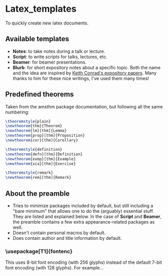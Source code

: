 # Latex_templates

To quickly create new latex documents.

## Available templates

- **Notes**: to take notes during a talk or lecture.
- **Script**: to write scripts for talks, lectures, etc.
- **Beamer**: for beamer presentations.
- **Blurb**: for short expository notes about a specific topic. Both the name and the idea are inspired by [Keith Conrad's expository papers](https://kconrad.math.uconn.edu/blurbs/). Many thanks to him for these nice writings, I've used them many times!

## Predefined theorems

Taken from the amsthm package documentation, but following all the same numbering:

```latex
\theoremstyle{plain}
\newtheorem{thm}{Theorem}
\newtheorem{lm}[thm]{Lemma}
\newtheorem{prop}[thm]{Proposition}
\newtheorem{cor}[thm]{Corollary}

\theoremstyle{definition}
\newtheorem{defn}[thm]{Definition}
\newtheorem{exmp}[thm]{Example}
\newtheorem{xca}[thm]{Exercise}

\theoremstyle{remark}
\newtheorem{rem}[thm]{Remark}
```

## About the preamble

- Tries to minimize packages included by default, but still including a "bare minimum" that allows one to do the (arguably) essential stuff. They are listed and explained below. In the case of **Script** and **Beamer**, the preamble contains a few extra appearance-related packages as well.
- Doesn't contain personal macros by default.
- Does contain author and title information by default.

### \usepackage[T1]{fontenc}

This uses 8-bit font encoding (with 256 glyphs) instead of the default 7-bit font encoding (with 128 glyphs).
For example...
